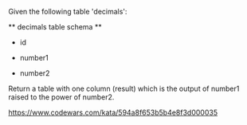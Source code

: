 Given the following table 'decimals':

** decimals table schema **

- id

- number1

- number2

Return a table with one column (result) which is the output of number1 raised to the power of number2.

https://www.codewars.com/kata/594a8f653b5b4e8f3d000035
